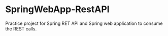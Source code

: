 # SpringWebApp-RestAPI
Practice project for Spring RET API and Spring web application to consume the REST calls.
